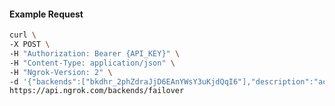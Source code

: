 <!-- Code generated for API Clients. DO NOT EDIT. -->

#### Example Request

```bash
curl \
-X POST \
-H "Authorization: Bearer {API_KEY}" \
-H "Content-Type: application/json" \
-H "Ngrok-Version: 2" \
-d '{"backends":["bkdhr_2phZdraJjD6EAnYWsY3uKjdQqI6"],"description":"acme failover","metadata":"{\"environment\": \"staging\"}"}' \
https://api.ngrok.com/backends/failover
```
